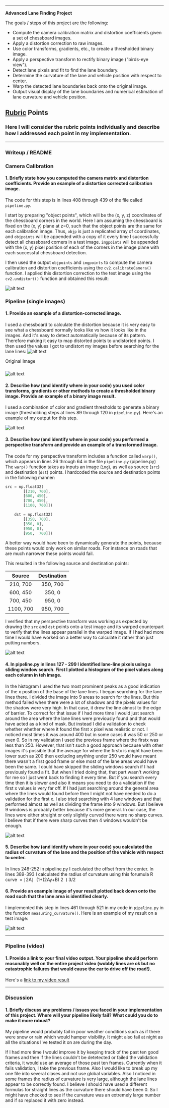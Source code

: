 
---

**Advanced Lane Finding Project**

The goals / steps of this project are the following:

* Compute the camera calibration matrix and distortion coefficients given a set of chessboard images.
* Apply a distortion correction to raw images.
* Use color transforms, gradients, etc., to create a thresholded binary image.
* Apply a perspective transform to rectify binary image ("birds-eye view").
* Detect lane pixels and fit to find the lane boundary.
* Determine the curvature of the lane and vehicle position with respect to center.
* Warp the detected lane boundaries back onto the original image.
* Output visual display of the lane boundaries and numerical estimation of lane curvature and vehicle position.

[//]: # (Image References)

[image1]: calibration2_undistorted.jpg "Undistorted"
[image2]: warped_lines.png "Warp Example"
[image3]: thresholded_binary_image.png "Thresholded Binary Image"
[image4]: result242.jpg "Lane Area Image"
[image5]: lane_line_pixels.png "Lane Line Pixels"
[image6]: undistorted1.jpg "Undistored Image"
[image7]: distorted1.jpg "Distorted Image"
[video1]: ./project_video.mp4 "Video"

## [Rubric](https://review.udacity.com/#!/rubrics/571/view) Points

### Here I will consider the rubric points individually and describe how I addressed each point in my implementation.  

---

### Writeup / README


### Camera Calibration

#### 1. Briefly state how you computed the camera matrix and distortion coefficients. Provide an example of a distortion corrected calibration image.

The code for this step is in lines 408 through 439 of the file called `pipeline.py`.  

I start by preparing "object points", which will be the (x, y, z) coordinates of the chessboard corners in the world. Here I am assuming the chessboard is fixed on the (x, y) plane at z=0, such that the object points are the same for each calibration image.  Thus, `objp` is just a replicated array of coordinates, and `objpoints` will be appended with a copy of it every time I successfully detect all chessboard corners in a test image.  `imgpoints` will be appended with the (x, y) pixel position of each of the corners in the image plane with each successful chessboard detection.  

I then used the output `objpoints` and `imgpoints` to compute the camera calibration and distortion coefficients using the `cv2.calibrateCamera()` function.  I applied this distortion correction to the test image using the `cv2.undistort()` function and obtained this result: 

![alt text][image1]

### Pipeline (single images)

#### 1. Provide an example of a distortion-corrected image.

I used a chessboard to calculate the distortion because it is very easy to see what a chessboard normally looks like vs how it looks like in the images. And it's easy to 
detect automatically because of its pattern. Therefore
making it easy to map distorted points to undistorted points. I then used the values I got to undistort my images before searching for the lane lines:
![alt text][image7]

Original Image
#####
![alt text][image6]

#### 2. Describe how (and identify where in your code) you used color transforms, gradients or other methods to create a thresholded binary image.  Provide an example of a binary image result.

I used a combination of color and gradient thresholds to generate a binary image (thresholding steps at lines 89 through 120 in `pipeline.py`).  Here's an example of my output for this step. 

![alt text][image3]

#### 3. Describe how (and identify where in your code) you performed a perspective transform and provide an example of a transformed image.

The code for my perspective transform includes a function called `warp()`, which appears in lines 26 through 64 in the file `pipeline.py` (pipeline.py) The `warp()` function takes as inputs an image (`img`), as well as source (`src`) and destination (`dst`) points.  I hardcoded the source and destination points in the following manner:

```python
src = np.float32(
		[[210, 700],
		[600, 450],
		[700, 450],
		[1100, 700]])

	dst = np.float32(
		[[350, 700],
		[350, 0], 
		[950, 0],
		[950,  700]])
```

A better way would have been to dynamically generate the points, because these points would only work on similar roads. For instance on roads that are much narrower these points would fail. 

This resulted in the following source and destination points:

| Source        | Destination   | 
|:-------------:|:-------------:| 
| 210, 700      | 350, 700       | 
| 600, 450      | 350, 0      |
| 700, 450     | 950, 0      |
| 1100, 700      | 950, 700        |

I verified that my perspective transform was working as expected by drawing the `src` and `dst` points onto a test image and its warped counterpart to verify that the lines appear parallel in the warped image. If I had had more time I would have worked on a better way to calculate it rather than just putting numbers.

![alt text][image2]

#### 4. In pipeline.py in lines 127 - 299 I identified lane-line pixels using a sliding window search. First I plotted a histogram of the pixel values along each column in teh image. 
In the histogram I used the two most prominent peaks as a good indication of the x position of the base of the lane lines. I began searching for the lane lines there. I divided the image into 9 areas to search for the lines. But this method failed when there were a lot of shadows and the pixels values for the shadow were very high. In that case, it drew the line almost to the edge of barrier. To correct for that issue if I had more time I would just search around the area where the lane lines were previously found and that would have acted as a kind of mask. But instead I did a validation to check whether whether where it found the first x pixel was realistic or not. I noticed most times it was around 400 but in some cases it was 50 or 250 or even 0. So in my validation I used the previous frame where the firstx was less than 250. However, that isn't such a good approach because with other images it's possible that the average for where the firstx is might have been lower such as 200 then excluding anything under 250 would have meant there wasn't a first good frame or else most of the lane areas would have been the same. I could have skipped the sliding windows search if I had previously found a fit. But when I tried doing that, that part wasn't working for me so I just went back to finding it every time. But if you search every time then it is slower and also it means you need to do a validation if the first x values is very far off. If I had just searching around the general area where the lines would found before then I might not have needed to do a validation for the first x. I also tried searching with 4 lane windows and that performed almost as well as dividing the frame into 9 windows. But I believe 9 windows is probably better because it's more general. In our case, the lines were either straight or only slightly curved there were no sharp curves. I believe that if there were sharp curves then 4 windows wouldn't be enough. 

![alt text][image5]

#### 5. Describe how (and identify where in your code) you calculated the radius of curvature of the lane and the position of the vehicle with respect to center.

In lines 248-252 in pipeline.py I caclulated the offset from the center. In lines 389-393 I calculated the radius of curvature using this forumula R
​curve
​​ =
​∣2A∣
​
​(1+(2Ay+B)
​2
​​ )
​3/2
​​ 
​​

#### 6. Provide an example image of your result plotted back down onto the road such that the lane area is identified clearly.

I implemented this step in lines 461 through 521 in my code in `pipeline.py` in the function `measuring_curvature()`. Here is an example of my result on a test image:

![alt text][image4]

---

### Pipeline (video)

#### 1. Provide a link to your final video output.  Your pipeline should perform reasonably well on the entire project video (wobbly lines are ok but no catastrophic failures that would cause the car to drive off the road!).

Here's a [link to my video result](https://youtu.be/Fby-P1Zlwqo)

---

### Discussion

#### 1. Briefly discuss any problems / issues you faced in your implementation of this project.  Where will your pipeline likely fail?  What could you do to make it more robust?

My pipeline would probably fail in poor weather conditions such as if there were snow or rain which would hamper visibility. It might also fail at night as all the situations I've tested it on are during the day. 

If I had more time I would improve it by keeping track of the past ten good frames and then if the lines couldn't be detetected or failed the validation criteria, it would use an average of those past ten frames. Currently when it fails validation, I take the previous frame. Also I would like to break up my one file into several clases and not use global variables. Also I noticed in some frames the radius of curvature is very large, although the lane lines appear to be correctly found. I believe I should have used a different formulas for straight lines as the curvature there should have been 0. So I might have checked to see if the curvature was an extremely large number and if so replaced it with zero instead. 
